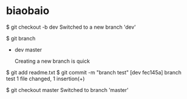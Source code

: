 # biaobaio

$ git checkout -b dev
Switched to a new branch 'dev'

$ git branch
* dev
  master
  
  Creating a new branch is quick
  
$ git add readme.txt 
$ git commit -m "branch test"
[dev fec145a] branch test
 1 file changed, 1 insertion(+)
 
 $ git checkout master
Switched to branch 'master'
